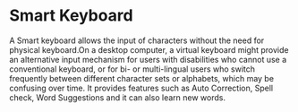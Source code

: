 # Smart Keyboard

A Smart keyboard allows the input of characters without the need for physical keyboard.On a desktop computer, a virtual keyboard might provide an alternative input mechanism for users with disabilities who cannot use a conventional keyboard, or for bi- or multi-lingual users who switch frequently between different character sets or alphabets, which may be confusing over time. It provides features such as Auto Correction, Spell check, Word Suggestions and it can also learn new words.
